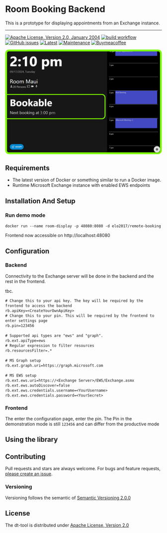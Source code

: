 # Room Booking Backend

This is a prototype for displaying appointments from an Exchange instance.

---

[![Apache License, Version 2.0, January 2004](https://img.shields.io/github/license/apache/maven.svg?label=License)][license]
[![build workflow](https://github.com/elomagic/room-booking-backend/actions/workflows/build.yml/badge.svg)](https://github.com/elomagic/room-booking-backend/actions)
[![GitHub issues](https://img.shields.io/github/issues-raw/elomagic/room-booking-backend)](https://github.com/elomagic/room-booking-backend/issues)
[![Latest](https://img.shields.io/github/release/elomagic/room-booking-backend.svg)](https://github.com/elomagic/room-booking-backend/releases)
[![Maintenance](https://img.shields.io/badge/Maintained%3F-yes-green.svg)](https://github.com/elomagic/room-booking-backend/graphs/commit-activity)
[![Buymeacoffee](https://badgen.net/badge/icon/buymeacoffee?icon=buymeacoffee&label)](https://www.buymeacoffee.com/elomagic)

![UI-example1.png](docs%2FUI-example1.png)

## Requirements

* The latest version of Docker or something similar to run a Docker image.
* Runtime Microsoft Exchange instance with enabled EWS endpoints

## Installation And Setup

### Run demo mode

```shell
docker run --name room-display -p 48080:8080 -d elo2017/remote-booking
```

Frontend now accessible on http://localhost:48080

## Configuration

### Backend

Connectivity to the Exchange server will be done in the backend and the rest in the frontend.

tbc.

```properties
# Change this to your api key. The key will be required by the frontend to access the backend
rb.apiKey=<CreateYourOwnApiKey>
# Change this to your pin. This will be required by the frontend to enter settings page
rb.pin=123456

# Supported api types are "ews" and "graph".
rb.ext.apiType=ews
# Regular expression to filter resources
rb.resourcesFilter=.*

# MS Graph setup
rb.ext.graph.uri=https://graph.microsoft.com

# MS EWS setup
rb.ext.ews.uri=https://<Exchange Server>/EWS/Exchange.asmx
rb.ext.ews.autoDiscover=false
rb.ext.ews.credentials.username=<YourUsername>
rb.ext.ews.credentials.password=<YourSecret>
```

### Frontend

The enter the configuration page, enter the pin. The Pin in the demonstration mode is still ```123456``` and can differ
from the productive mode 

## Using the library

## Contributing

Pull requests and stars are always welcome. For bugs and feature requests, [please create an issue](../../issues/new).

### Versioning

Versioning follows the semantic of [Semantic Versioning 2.0.0](https://semver.org/)

## License

The dt-tool is distributed under [Apache License, Version 2.0][license]

[license]: https://www.apache.org/licenses/LICENSE-2.0
